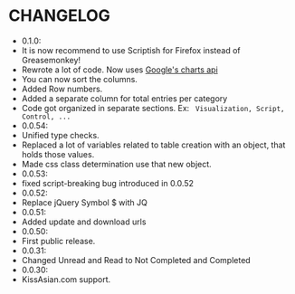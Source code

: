 # CHANGELOG  
- 0.1.0:
 - It is now recommend to use Scriptish for Firefox instead of Greasemonkey!
 - Rewrote a lot of code. Now uses [Google's charts api](https://developers.google.com/chart/)
 - You can now sort the columns.
 - Added Row numbers.
 - Added a separate column for total entries per category
 - Code got organized in separate sections. Ex: ``` Visualization, Script, Control, ...```
- 0.0.54:
 - Unified type checks.
 - Replaced a lot of variables related to table creation with an object, that holds those values.
 - Made css class determination use that new object.  
- 0.0.53:  
 - fixed script-breaking bug introduced in 0.0.52  
- 0.0.52:  
 - Replace jQuery Symbol $ with JQ  
- 0.0.51:  
 - Added update and download urls  
- 0.0.50:  
 - First public release.  
- 0.0.31:  
 - Changed Unread and Read to Not Completed and Completed  
- 0.0.30:  
 - KissAsian.com support.  

